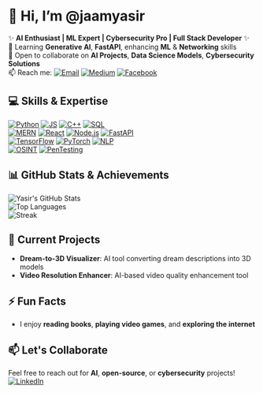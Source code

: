 # 👋 Hi, I’m **@jaamyasir**
✨ **AI Enthusiast | ML Expert | Cybersecurity Pro | Full Stack Developer** ✨  
🌱 Learning **Generative AI**, **FastAPI**, enhancing **ML** & **Networking** skills  
💞 Open to collaborate on **AI Projects**, **Data Science Models**, **Cybersecurity Solutions**  
📫 Reach me: [![Email](https://img.shields.io/badge/Email-teamhackpulse@duck.com-blue?logo=gmail)](mailto:teamhackpulse@duck.com) [![Medium](https://img.shields.io/badge/Medium-Jamyasir-orange?logo=medium)](https://jamyasir.medium.com) [![Facebook](https://img.shields.io/badge/Facebook-Jamyasir-blue?logo=facebook)](https://www.facebook.com/jamyasir0010)

## 💻 Skills & Expertise
[![Python](https://img.shields.io/badge/Python-3.8-brightgreen?logo=python&logoColor=white)](https://www.python.org) [![JS](https://img.shields.io/badge/JavaScript-ES6-yellow?logo=javascript&logoColor=black)](https://developer.mozilla.org/en-US/docs/Web/JavaScript) [![C++](https://img.shields.io/badge/C%2B%2B-blue?logo=c%2B%2B&logoColor=white)](https://en.wikipedia.org/wiki/C%2B%2B) [![SQL](https://img.shields.io/badge/SQL-orange?logo=MySQL&logoColor=white)](https://www.mysql.com)  
[![MERN](https://img.shields.io/badge/MERN-Stack-blue?logo=react&logoColor=white)](https://mern.io) [![React](https://img.shields.io/badge/React-16.13-61DAFB?logo=react&logoColor=black)](https://reactjs.org/) [![Node.js](https://img.shields.io/badge/Node.js-14-green?logo=node.js&logoColor=white)](https://nodejs.org/) [![FastAPI](https://img.shields.io/badge/FastAPI-red?logo=python&logoColor=white)](https://fastapi.tiangolo.com/)  
[![TensorFlow](https://img.shields.io/badge/TensorFlow-2.0-blue?logo=tensorflow&logoColor=white)](https://www.tensorflow.org/) [![PyTorch](https://img.shields.io/badge/PyTorch-red?logo=pytorch&logoColor=white)](https://pytorch.org/) [![NLP](https://img.shields.io/badge/NLP-Text--Analytics-green?logo=google&logoColor=white)](https://en.wikipedia.org/wiki/Natural_language_processing)  
[![OSINT](https://img.shields.io/badge/OSINT-blue?logo=internet-explorer&logoColor=white)](https://en.wikipedia.org/wiki/Open-source_intelligence) [![PenTesting](https://img.shields.io/badge/PenTesting-red?logo=security&logoColor=white)](https://en.wikipedia.org/wiki/Penetration_testing)

## 📊 GitHub Stats & Achievements
![Yasir's GitHub Stats](https://github-readme-stats.vercel.app/api?username=jaamyasir&show_icons=true&theme=radical&count_private=true&hide=prs)  
![Top Languages](https://github-readme-stats.vercel.app/api/top-langs/?username=jaamyasir&layout=compact&theme=radical)  
![Streak](https://github-readme-streak-stats.herokuapp.com/?user=jaamyasir&theme=radical)

## 🔭 Current Projects
- **Dream-to-3D Visualizer**: AI tool converting dream descriptions into 3D models  
- **Video Resolution Enhancer**: AI-based video quality enhancement tool  

## ⚡ Fun Facts
- I enjoy **reading books**, **playing video games**, and **exploring the internet**  

## 📫 Let's Collaborate
Feel free to reach out for **AI**, **open-source**, or **cybersecurity** projects!  
[![LinkedIn](https://img.shields.io/badge/LinkedIn-Profile-blue?logo=linkedin&logoColor=white)](https://www.linkedin.com/in/jamyasir/)
